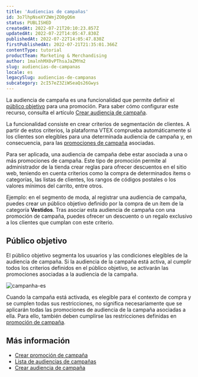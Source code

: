 ```yaml
---
title: '​​Audiencias de campañas'
id: 3o7lhpNseXY2WmjZO0gQ6m
status: PUBLISHED
createdAt: 2022-07-21T20:10:23.857Z
updatedAt: 2022-07-22T14:05:47.830Z
publishedAt: 2022-07-22T14:05:47.830Z
firstPublishedAt: 2022-07-21T21:35:01.366Z
contentType: tutorial
productTeam: Marketing & Merchandising
author: 1malnhMX0vPThsaJaZMYm2
slug: audiencias-de-campanas
locale: es
legacySlug: audiencias-de-campanas
subcategory: 2cI57eZ3ZiWSeaQs26Gwys
---
```


La audiencia de campaña es una funcionalidad que permite definir el [público objetivo](#publico-objetivo) para una promoción. Para saber cómo configurar este recurso, consulta el artículo [Crear audiencia de campaña](https://help.vtex.com/es/tutorial/crear-audiencia-de-campanas--6cnuDZJzIkIeocewAQQK4K).

La funcionalidad consiste en crear criterios de segmentación de clientes. A partir de estos criterios, la plataforma VTEX comprueba automáticamente si los clientes son elegibles para una determinada audiencia de campaña y, en consecuencia, para las [promociones de campaña](https://help.vtex.com/es/tutorial/promocion-de-campana--1ChYXhK2AQGuS6wAqS8Ume) asociadas.

Para ser aplicada, una audiencia de campaña debe estar asociada a una o más promociones de campaña. Este tipo de promoción permite al administrador de la tienda crear reglas para ofrecer descuentos en el sitio web, teniendo en cuenta criterios como la compra de determinados ítems o categorías, las listas de clientes, los rangos de códigos postales o los valores mínimos del carrito, entre otros.

Ejemplo: en el segmento de moda, al registrar una audiencia de campaña, puedes crear un público objetivo definido por la compra de un ítem de la categoría **Vestidos**. Tras asociar esta audiencia de campaña con una promoción de campaña, puedes ofrecer un descuento o un regalo exclusivo a los clientes que cumplan con este criterio.

## Público objetivo

El público objetivo segmenta los usuarios y las condiciones elegibles de la audiencia de campaña. Si la audiencia de la campaña está activa, al cumplir todos los criterios definidos en el público objetivo, se activarán las promociones asociadas a la audiencia de la campaña.

![campanha-es](//images.ctfassets.net/alneenqid6w5/6Cxe95BqKrrMxwMiEVSvTJ/dc2f1ab65b1a442f47a5542bccc7786e/campanha-es.png)

Cuando la campaña está activada, es elegible para el contexto de compra y se cumplen todas sus restricciones, no significa necesariamente que se aplicarán todas las promociones de audiencia de la campaña asociadas a ella. Para ello, también deben cumplirse las restricciones definidas en [promoción de campaña](https://help.vtex.com/es/tutorial/promocion-de-campana--1ChYXhK2AQGuS6wAqS8Ume).

## Más información

- [Crear promoción de campaña](https://help.vtex.com/es/tutorial/promocion-de-campana--1ChYXhK2AQGuS6wAqS8Ume)
- [Lista de audiencias de campañas](https://help.vtex.com/es/tutorial/lista-de-audiencias-de-campanas--2aW3JH34Zsm4keR5wtXZbT)
- [Crear audiencia de campaña](https://help.vtex.com/es/tutorial/crear-audiencia-de-campanas--6cnuDZJzIkIeocewAQQK4K)
